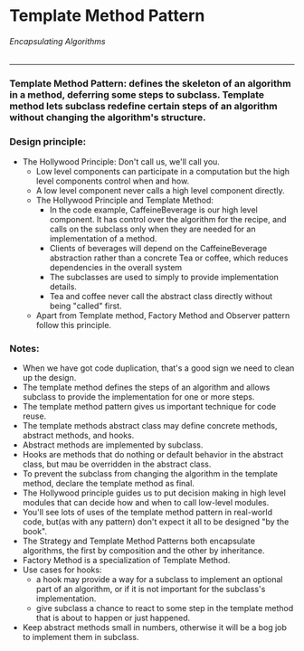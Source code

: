 # Template Method Pattern
###### Encapsulating Algorithms

----

### Template Method Pattern: defines the skeleton of an algorithm in a method, deferring some steps to subclass. Template method lets subclass redefine certain steps of an algorithm without changing the algorithm's structure. 

### Design principle:
- The Hollywood Principle: Don't call us, we'll call you.
  - Low level components can participate in a computation but the high level components control when and how.
  - A low level component never calls a high level component directly.
  - The Hollywood Principle and Template Method:
    - In the code example, CaffeineBeverage is our high level component. It has control over the algorithm for the recipe, and calls on the subclass only when they are needed for an implementation of a method.
    - Clients of beverages will depend on the CaffeineBeverage abstraction rather than a concrete Tea or coffee, which reduces dependencies in the overall system
    - The subclasses are used to simply to provide implementation details.
    - Tea and coffee never call the abstract class directly without being "called" first.
  - Apart from Template method, Factory Method and Observer pattern follow this principle.

### Notes:
- When we have got code duplication, that's a good sign we need to clean up the design.
- The template method defines the steps of an algorithm and allows subclass to provide the implementation for one or more steps.
- The template method pattern gives us important technique for code reuse.
- The template methods abstract class may define concrete methods, abstract methods, and hooks.
- Abstract methods are implemented by subclass.
- Hooks are methods that do nothing or default behavior in the abstract class, but mau be overridden in the abstract class.
- To prevent the subclass from changing the algorithm in the template method, declare the template method as final.
- The Hollywood principle guides us to put decision making in high level modules that can decide how and when to call low-level modules.
- You'll see lots of uses of the template method pattern in real-world code, but(as with any pattern) don't expect it all to be designed "by the book".
- The Strategy and Template Method Patterns both encapsulate algorithms, the first by composition and the other by inheritance.
- Factory Method is a specialization of Template Method.
- Use cases for hooks:
  - a hook may provide a way for a subclass to implement an optional part of an algorithm, or if it is not important for the subclass's implementation.
  - give subclass a chance to react to some step in the template method that is about to happen or just happened.
- Keep abstract methods small in numbers, otherwise it will be a bog job to implement them in subclass.